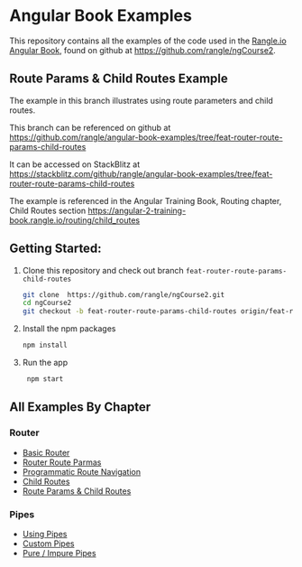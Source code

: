 # Angular Book Examples

This repository contains all the examples of the code used in the [Rangle.io Angular Book](https://angular-2-training-book.rangle.io), found on github at https://github.com/rangle/ngCourse2.

## Route Params & Child Routes Example

The example in this branch illustrates using route parameters and child routes.

This branch can be referenced on github at
https://github.com/rangle/angular-book-examples/tree/feat-router-route-params-child-routes

It can be accessed on StackBlitz at 
https://stackblitz.com/github/rangle/angular-book-examples/tree/feat-router-route-params-child-routes

The example is referenced in the Angular Training Book, Routing chapter, Child Routes section 
https://angular-2-training-book.rangle.io/routing/child_routes

## Getting Started:

1. Clone this repository and check out branch `feat-router-route-params-child-routes`

   ```bash
   git clone  https://github.com/rangle/ngCourse2.git
   cd ngCourse2
   git checkout -b feat-router-route-params-child-routes origin/feat-router-route-params-child-routes
   ```

1. Install the npm packages

   ```bash
   npm install
   ```

1. Run the app

   ```bash
    npm start
   ```

## All Examples By Chapter
### Router
* [Basic Router](https://stackblitz.com/github/rangle/angular-book-examples/tree/feat-basic-router)
* [Router Route Parmas](https://stackblitz.com/github/rangle/angular-book-examples/tree/feat-router-route-params)
* [Programmatic Route Navigation](https://stackblitz.com/github/rangle/angular-book-examples/tree/feat-programmatic-route-navigation)
* [Child Routes](https://stackblitz.com/github/rangle/angular-book-examples/tree/feat-child-routes)
* [Route Params & Child Routes](https://stackblitz.com/github/rangle/angular-book-examples/tree/feat-child-routes)

### Pipes
* [Using Pipes](https://stackblitz.com/github/rangle/angular-book-examples/tree/feat-using-pipes)
* [Custom Pipes](https://stackblitz.com/github/rangle/angular-book-examples/tree/feat-custom-pipes)
* [Pure / Impure Pipes](https://stackblitz.com/github/rangle/angular-book-examples/tree/feat-pure-impure-pipes)
